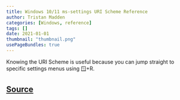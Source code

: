 ```yaml
---
title: Windows 10/11 ms-settings URI Scheme Reference
author: Tristan Madden
categories: [Windows, reference]
tags: []
date: 2021-01-01
thumbnail: "thumbnail.png"
usePageBundles: true
---
```

Knowing the URI Scheme is useful because you can jump straight to specific settings menus using 🪟+R.
<script src="https://gist.github.com/Trimad/90392b242945f937e14136471036996a.js"></script>
<h2><a href="https://docs.microsoft.com/en-us/windows/uwp/launch-resume/launch-settings-app#ms-settings-uri-scheme-reference">Source</a></h2>